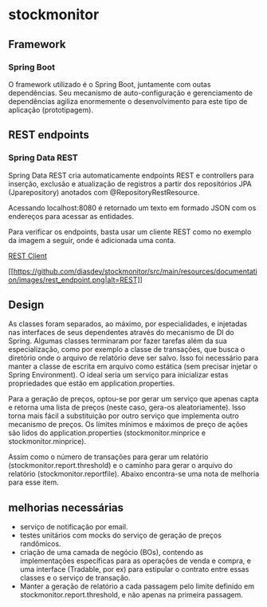 # stockmonitor

## Framework

### Spring Boot

O framework utilizado é o Spring Boot, juntamente com outas dependências. Seu mecanismo de auto-configuração e gerenciamento de dependências agiliza enormemente o desenvolvimento para este tipo de aplicação (prototipagem).

## REST endpoints

### Spring Data REST

Spring Data REST cria automaticamente endpoints REST e controllers para inserção, exclusão e atualização de registros a partir dos repositórios JPA (Jparepository) anotados com @RepositoryRestResource.

Acessando localhost:8080 é retornado um texto em formado JSON com os endereços para acessar as entidades.

Para verificar os endpoints, basta usar um cliente REST como no exemplo da imagem a seguir, onde é adicionada uma conta.

[REST Client](https://github.com/diasdev/stockmonitor/src/main/resources/documentation/images/rest_endpoint.png)

[[https://github.com/diasdev/stockmonitor/src/main/resources/documentation/images/rest_endpoint.png|alt=REST]]

## Design

As classes foram separados, ao máximo, por especialidades, e injetadas nas interfaces de seus dependentes através do mecanismo de DI do Spring.
Algumas classes terminaram por fazer tarefas além da sua especialização, como por exemplo a classe de transações, que busca o diretório onde o arquivo de relatório deve ser salvo. Isso foi necessário para manter a classe de escrita em arquivo como estática (sem precisar injetar o Spring Environment). O ideal seria um serviço para inicializar estas propriedades que estão em application.properties.

Para a geração de preços, optou-se por gerar um serviço que apenas capta e retorna uma lista de preços (neste caso, gera-os aleatoriamente). Isso torna mais fácil a substituição por outro serviço que implementa outro mecanismo de preços.
Os límites mínimos e máximos de preço de ações são lidos do application.properties (stockmonitor.minprice e stockmonitor.minprice).

Assim como o número de transações para gerar um relatório (stockmonitor.report.threshold) e o caminho para gerar o arquivo do relatório (stockmonitor.reportfile). Abaixo encontra-se uma nota de melhoria para esse item.

## melhorias necessárias

- serviço de notificação por email.
- testes unitários com mocks do serviço de geração de preços randômicos.
- criação de uma camada de negócio (BOs), contendo as implementações específicas para as operações de venda e compra, e uma interface (Tradable, por ex) para estipular o contrato entre essas classes e o serviço de transação.
- Manter a geração de relatório a cada passagem pelo limite definido em stockmonitor.report.threshold, e não apenas na primeira passagem.

